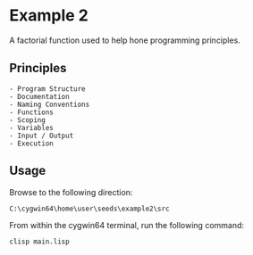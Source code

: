 # Example 2 

A factorial function used to help hone programming principles. 

## Principles

    - Program Structure 
    - Documentation
    - Naming Conventions
    - Functions 
    - Scoping
    - Variables
    - Input / Output 
    - Execution

## Usage

Browse to the following direction: 

```
C:\cygwin64\home\user\seeds\example2\src
```

From within the cygwin64 terminal, run the following command: 

```
clisp main.lisp
```